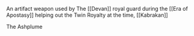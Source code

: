 An artifact weapon used by The [[Devan]] royal guard during the [[Era of Apostasy]] helping out the Twin Royalty at the time, [[Kabrakan]]  

The Ashplume